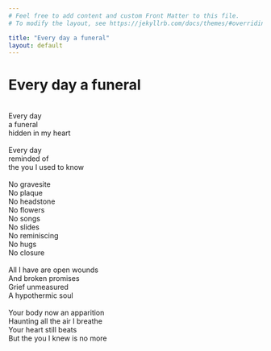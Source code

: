 ```yaml
---
# Feel free to add content and custom Front Matter to this file.
# To modify the layout, see https://jekyllrb.com/docs/themes/#overriding-theme-defaults

title: "Every day a funeral"
layout: default
---
```


# Every day a funeral

<br />Every day
<br />a funeral
<br />hidden in my heart
<br />
<br />Every day
<br />reminded of 
<br />the you I used to know
<br />
<br />No gravesite
<br />No plaque
<br />No headstone
<br />No flowers
<br />No songs
<br />No slides
<br />No reminiscing
<br />No hugs
<br />No closure
<br />
<br />All I have are open wounds
<br />And broken promises
<br />Grief unmeasured
<br />A hypothermic soul 
<br />
<br />Your body now an apparition
<br />Haunting all the air I breathe
<br />Your heart still beats
<br />But the you I knew is no more
